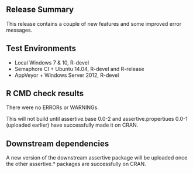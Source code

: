 ## Release Summary

This release contains a couple of new features and some improved error messages.

## Test Environments

* Local Windows 7 & 10, R-devel 
* Semaphore CI + Ubuntu 14.04, R-devel and R-release
* AppVeyor + Windows Server 2012, R-devel

## R CMD check results

There were no ERRORs or WARNINGs.

This will not build until assertive.base 0.0-2 and assertive.propertiues 0.0-1 (uploaded earlier) have successfully made it on CRAN.

## Downstream dependencies

A new version of the downstream assertive package will be uploaded once the other assertive.* packages are successfully on CRAN.

